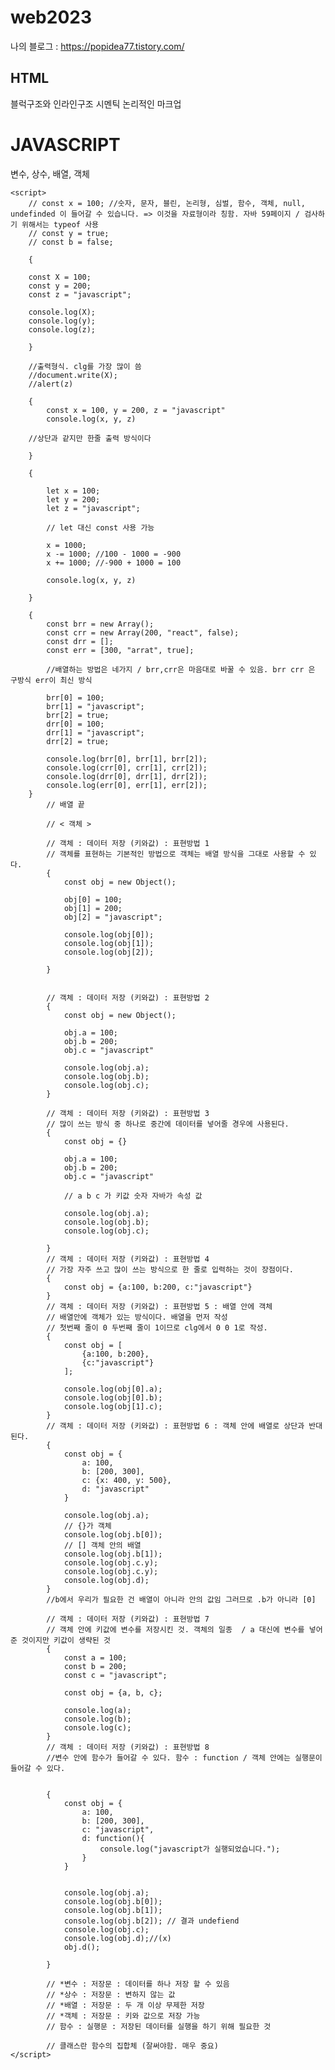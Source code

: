 # web2023
나의 블로그 : https://popidea77.tistory.com/

## HTML
블럭구조와 인라인구조
시멘틱 논리적인 마크업

# JAVASCRIPT
변수, 상수, 배열, 객체
<script>
    // 01. 변수 : 데이터 저장
        
    // 02. 변수 : 데이터 저장 + 데이터 변경
        // var let 차이점 알아두기
        {
            let x = 100;
            let y = 200;
            let z = "javascript"

            x = 300;
            y = 200;
            z = "react";

            // console.log(x);
            // console.log(y);
            // console.log(z);
        }

    // 03. 변수 : 데이터 저장 + 데이터 변경 + 데이터 추가
    {
        let x = 100;
        let y = 200;
        let z = "javascript"

        x += 300; // x = x + 300; 
        y += 400;
        z += "react";

        // console.log(x);
        // console.log(y);
        // console.log(z);
    }

    // 00. 상수 : 데이터 저장 + 데이터 변경(x)
    // 상수는 데이터 저장은 가능하나 변경은 불가능합니다.
    // 상수(const)는 이미 선언한 상수에 대해 중복 선언이 불가능하며
    // 상수의 값을 재지정할 수도 없습니다.

    //변수 ( )
    {
        const a = 10000;
        const b = 20000;

        // 연산자
        // console.log(a + b)
        // console.log(a - b)
        // console.log(a > b)
        // console.log(a * b)
        // console.log(a / b)
        // console.log(a % b)

        let c = 10;
        c = "100"
        c = 1000;
        c +=1000;

        // console.log(c)
        // 검사에서 콘솔 값 확인하기
    }
        // 05. 배열 : 데이터 저장(여러개): 표현방법1
        {
            const arr = new Array();
            arr[0] = 100;
            arr[1] = 200;
            arr[2] = "javascript";

            console.log(arr[0]);
            console.log(arr[1]);
            console.log(arr[2]);
        }

        // 06. 배열 : 데이터 저장(여러개): 표현방법2
        {
            const arr = new Array(100, 200, "javascript");

            // console.log(arr[0]);
            // console.log(arr[1]);
            // console.log(arr[2]);
        }
          // 07. 배열 : 데이터 저장(여러개): 표현방법3
          {
            const arr = [];
            arr[0] = 100;
            arr[1] = 200;
            arr[2] = "javascript";

            // console.log(arr[0]);
            // console.log(arr[1]);
            // console.log(arr[2]);
        }
        // 08. 배열 : 데이터 저장(여러개): 표현방법4
        {
            const arr = [100, 200, "javascript"];

            // console.log(arr[0]);
            // console.log(arr[1]);
            // console.log(arr[2]);
        }

        // 09. 객체 : 데이터 저장 (키와 값) : 표현방법2
        {
            const obj = new Object();
            obj [0] = 100;
            obj [1] = 200;
            obj [2] = "javascript";

            // console.log(obj[0]);
            // console.log(obj[1]);
            // console.log(obj[2]);
        }

        // 10. 객체 : 데이터 저장 (키와 값) : 표현방법2
        {
            const obj = new Object();
            obj.a = 100;
            obj.b = 200;
            obj.c = "javascript";

            // console.log(obj[a]);
            // console.log(obj[b]);
            // console.log(obj[c]);
        }
        // 11. 객체 : 데이터 저장 (키와 값) : 표현방법3
        {
            const obj = {}; 
            obj. a = 100;
            obj. b = 200;
            obj. c = "javascript";

            // console.log(obj[a]);
            // console.log(obj[b]);
            // console.log(obj[c]);
            // 객체 배열에 대한 정의를 알아야 한다. 
            //* 객체 배열 변수에 대한 정확한 정의
        }
        // 12. 객체 : 데이터 저장 (키와 값) : 표현방법3
        {
            const obj = {a:100, b:200, c:"javascript"};

            // console.log(obj[a]);
            // console.log(obj[b]);
            // console.log(obj[c]);
        }
    </script>

    
    <script>
        // const x = 100; //숫자, 문자, 블린, 논리형, 심벌, 함수, 객체, null, undefinded 이 들어갈 수 있습니다. => 이것을 자료형이라 칭함. 자바 59페이지 / 검사하기 위해서는 typeof 사용
        // const y = true; 
        // const b = false;

        { 
        
        const X = 100;
        const y = 200;
        const z = "javascript";
        
        console.log(X);
        console.log(y);
        console.log(z);

        }
       
        //출력형식. clg를 가장 많이 씀
        //document.write(X);
        //alert(z) 

        {
            const x = 100, y = 200, z = "javascript"
            console.log(x, y, z)

        //상단과 같지만 한줄 출력 방식이다

        }
        
        {

            let x = 100;
            let y = 200;
            let z = "javascript";

            // let 대신 const 사용 가능 

            x = 1000;
            x -= 1000; //100 - 1000 = -900
            x += 1000; //-900 + 1000 = 100

            console.log(x, y, z)

        }

        {
            const brr = new Array();
            const crr = new Array(200, "react", false);
            const drr = [];
            const err = [300, "arrat", true];
            
            //배열하는 방법은 네가지 / brr,crr은 마음대로 바꿀 수 있음. brr crr 은 구방식 err이 최신 방식
            
            brr[0] = 100;
            brr[1] = "javascript";
            brr[2] = true;
            drr[0] = 100;
            drr[1] = "javascript";
            drr[2] = true;

            console.log(brr[0], brr[1], brr[2]);
            console.log(crr[0], crr[1], crr[2]);
            console.log(drr[0], drr[1], drr[2]);
            console.log(err[0], err[1], err[2]);
        }
            // 배열 끝

            // < 객체 >
        
            // 객체 : 데이터 저장 (키와값) : 표현방법 1
            // 객체를 표현하는 기본적인 방법으로 객체는 배열 방식을 그대로 사용할 수 있다.
            {
                const obj = new Object();

                obj[0] = 100;
                obj[1] = 200;
                obj[2] = "javascript";

                console.log(obj[0]);
                console.log(obj[1]);
                console.log(obj[2]);

            }
            

            // 객체 : 데이터 저장 (키와값) : 표현방법 2
            {
                const obj = new Object();

                obj.a = 100;
                obj.b = 200;
                obj.c = "javascript"

                console.log(obj.a);
                console.log(obj.b);
                console.log(obj.c);
            }

            // 객체 : 데이터 저장 (키와값) : 표현방법 3
            // 많이 쓰는 방식 중 하나로 중간에 데이터를 넣어줄 경우에 사용된다.
            {
                const obj = {}

                obj.a = 100;
                obj.b = 200;
                obj.c = "javascript"

                // a b c 가 키값 숫자 자바가 속성 값

                console.log(obj.a);
                console.log(obj.b);
                console.log(obj.c);

            }
            // 객체 : 데이터 저장 (키와값) : 표현방법 4
            // 가장 자주 쓰고 많이 쓰는 방식으로 한 줄로 입력하는 것이 장점이다.
            {
                const obj = {a:100, b:200, c:"javascript"}
            }
            // 객체 : 데이터 저장 (키와값) : 표현방법 5 : 배열 안에 객체
            // 배열안에 객체가 있는 방식이다. 배열을 먼저 작성 
            // 첫번째 줄이 0 두번째 줄이 1이므로 clg에서 0 0 1로 작성. 
            {
                const obj = [
                    {a:100, b:200},
                    {c:"javascript"}
                ];

                console.log(obj[0].a);
                console.log(obj[0].b);
                console.log(obj[1].c);
            }
            // 객체 : 데이터 저장 (키와값) : 표현방법 6 : 객체 안에 배열로 상단과 반대된다.
            {
                const obj = {
                    a: 100,
                    b: [200, 300],
                    c: {x: 400, y: 500},
                    d: "javascript"
                }

                console.log(obj.a);
                // {}가 객체
                console.log(obj.b[0]);
                // [] 객체 안의 배열
                console.log(obj.b[1]);
                console.log(obj.c.y);
                console.log(obj.c.y);
                console.log(obj.d);
            }
            //b에서 우리가 필요한 건 배열이 아니라 안의 값임 그러므로 .b가 아니라 [0]
 
            // 객체 : 데이터 저장 (키와값) : 표현방법 7
            // 객체 안에 키값에 변수를 저장시킨 것. 객체의 일종  / a 대신에 변수를 넣어준 것이지만 키값이 생략된 것
            {
                const a = 100;
                const b = 200;
                const c = "javascript";

                const obj = {a, b, c};

                console.log(a);
                console.log(b);
                console.log(c);
            }
            // 객체 : 데이터 저장 (키와값) : 표현방법 8
            //변수 안에 함수가 들어갈 수 있다. 함수 : function / 객체 안에는 실행문이 들어갈 수 있다.


            {
                const obj = {
                    a: 100,
                    b: [200, 300],
                    c: "javascript",
                    d: function(){
                        console.log("javascript가 실행되었습니다.");
                    }
                }
            
            
                console.log(obj.a);
                console.log(obj.b[0]);
                console.log(obj.b[1]);
                console.log(obj.b[2]); // 결과 undefiend
                console.log(obj.c);
                console.log(obj.d);//(x)
                obj.d();

            }

            // *변수 : 저장문 : 데이터를 하나 저장 할 수 있음
            // *상수 : 저장문 : 변하지 않는 값
            // *배열 : 저장문 : 두 개 이상 무제한 저장
            // *객체 : 저장문 : 키와 값으로 저장 가능
            // 함수 : 실행문 : 저장된 데이터를 실행을 하기 위해 필요한 것
            
            // 클래스란 함수의 집합체 (잘써야함. 매우 중요)
    </script>